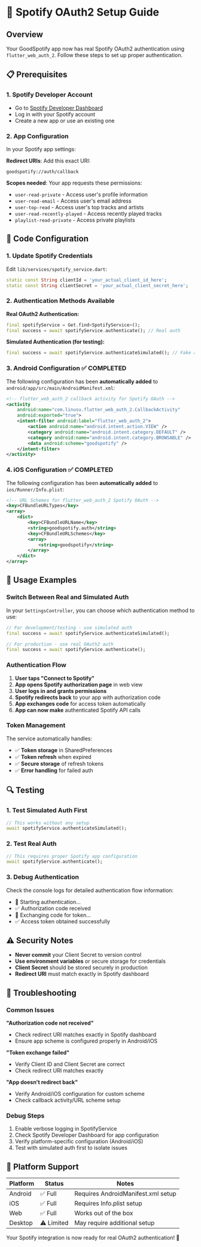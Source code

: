 # 🎵 Spotify OAuth2 Setup Guide

## Overview
Your GoodSpotify app now has real Spotify OAuth2 authentication using `flutter_web_auth_2`. Follow these steps to set up proper authentication.

## 📋 Prerequisites

### 1. Spotify Developer Account
- Go to [Spotify Developer Dashboard](https://developer.spotify.com/dashboard)
- Log in with your Spotify account
- Create a new app or use an existing one

### 2. App Configuration
In your Spotify app settings:

**Redirect URIs**: Add this exact URI:
```
goodspotify://auth/callback
```

**Scopes needed**: Your app requests these permissions:
- `user-read-private` - Access user's profile information
- `user-read-email` - Access user's email address  
- `user-top-read` - Access user's top tracks and artists
- `user-read-recently-played` - Access recently played tracks
- `playlist-read-private` - Access private playlists

## 🔧 Code Configuration

### 1. Update Spotify Credentials
Edit `lib/services/spotify_service.dart`:

```dart
static const String clientId = 'your_actual_client_id_here';
static const String clientSecret = 'your_actual_client_secret_here';
```

### 2. Authentication Methods Available

**Real OAuth2 Authentication:**
```dart
final spotifyService = Get.find<SpotifyService>();
final success = await spotifyService.authenticate(); // Real auth
```

**Simulated Authentication (for testing):**
```dart
final success = await spotifyService.authenticateSimulated(); // Fake auth
```

### 3. Android Configuration ✅ COMPLETED
The following configuration has been **automatically added** to `android/app/src/main/AndroidManifest.xml`:

```xml
<!-- flutter_web_auth_2 callback activity for Spotify OAuth -->
<activity
    android:name="com.linusu.flutter_web_auth_2.CallbackActivity"
    android:exported="true">
    <intent-filter android:label="flutter_web_auth_2">
        <action android:name="android.intent.action.VIEW" />
        <category android:name="android.intent.category.DEFAULT" />
        <category android:name="android.intent.category.BROWSABLE" />
        <data android:scheme="goodspotify" />
    </intent-filter>
</activity>
```

### 4. iOS Configuration ✅ COMPLETED
The following configuration has been **automatically added** to `ios/Runner/Info.plist`:

```xml
<!-- URL Schemes for flutter_web_auth_2 Spotify OAuth -->
<key>CFBundleURLTypes</key>
<array>
    <dict>
        <key>CFBundleURLName</key>
        <string>goodspotify.auth</string>
        <key>CFBundleURLSchemes</key>
        <array>
            <string>goodspotify</string>
        </array>
    </dict>
</array>
```

## 🚀 Usage Examples

### Switch Between Real and Simulated Auth

In your `SettingsController`, you can choose which authentication method to use:

```dart
// For development/testing - use simulated auth
final success = await spotifyService.authenticateSimulated();

// For production - use real OAuth2 auth
final success = await spotifyService.authenticate();
```

### Authentication Flow

1. **User taps "Connect to Spotify"**
2. **App opens Spotify authorization page** in web view
3. **User logs in and grants permissions**
4. **Spotify redirects back** to your app with authorization code
5. **App exchanges code** for access token automatically
6. **App can now make** authenticated Spotify API calls

### Token Management

The service automatically handles:
- ✅ **Token storage** in SharedPreferences
- ✅ **Token refresh** when expired
- ✅ **Secure storage** of refresh tokens
- ✅ **Error handling** for failed auth

## 🔍 Testing

### 1. Test Simulated Auth First
```dart
// This works without any setup
await spotifyService.authenticateSimulated();
```

### 2. Test Real Auth
```dart
// This requires proper Spotify app configuration
await spotifyService.authenticate();
```

### 3. Debug Authentication
Check the console logs for detailed authentication flow information:
- 🎵 Starting authentication...
- ✅ Authorization code received
- 🔄 Exchanging code for token...
- ✅ Access token obtained successfully

## ⚠️ Security Notes

- **Never commit** your Client Secret to version control
- **Use environment variables** or secure storage for credentials
- **Client Secret** should be stored securely in production
- **Redirect URI** must match exactly in Spotify dashboard

## 🐛 Troubleshooting

### Common Issues

**"Authorization code not received"**
- Check redirect URI matches exactly in Spotify dashboard
- Ensure app scheme is configured properly in Android/iOS

**"Token exchange failed"**
- Verify Client ID and Client Secret are correct
- Check redirect URI matches exactly

**"App doesn't redirect back"**
- Verify Android/iOS configuration for custom scheme
- Check callback activity/URL scheme setup

### Debug Steps

1. Enable verbose logging in SpotifyService
2. Check Spotify Developer Dashboard for app configuration
3. Verify platform-specific configuration (Android/iOS)
4. Test with simulated auth first to isolate issues

## 📱 Platform Support

| Platform | Status | Notes |
|----------|--------|-------|
| Android  | ✅ Full | Requires AndroidManifest.xml setup |
| iOS      | ✅ Full | Requires Info.plist setup |
| Web      | ✅ Full | Works out of the box |
| Desktop  | ⚠️ Limited | May require additional setup |

Your Spotify integration is now ready for real OAuth2 authentication! 🎉
